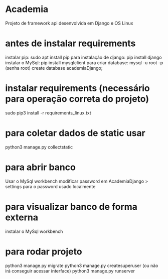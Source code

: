 # Academia

Projeto de framework api desenvolvida em Django e OS Linux

# antes de instalar requirements

instalar pip: sudo apt install pip
para instalação de django: pip install django
instalar o MySql: pip install mysqlclient
para criar database:
mysql -u root -p (senha root)
create database academiaDjango;

# instalar requirements (necessário para operação correta do projeto)
sudo pip3 install -r requirements_linux.txt

# para coletar dados de static usar
python3 manage.py collectstatic

# para abrir banco
Usar o MySql workbench
modificar password em AcademiaDjango > settings para o password usado localmente

# para visualizar banco de forma externa

instalar o MySql workbench

# para rodar projeto

python3 manage.py migrate
python3 manage.py createsuperuser (ou não irá conseguir acessar interface)
python3 manage.py runserver
